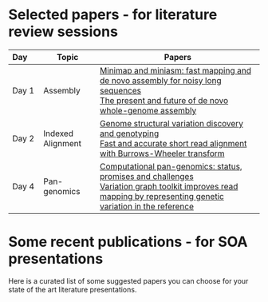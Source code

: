 # Selected papers - for literature review sessions 

| Day&emsp;| Topic | Papers | 
|------|-----------------------------|--|
| Day 1 | Assembly           | [Minimap and miniasm: fast mapping and de novo assembly for noisy long sequences][1] <br> [The present and future of de novo whole-genome assembly][2] |
| Day 2 | Indexed Alignment  | [Genome structural variation discovery and genotyping][3] <br> [Fast and accurate short read alignment with Burrows-Wheeler transform][4] |
| Day 4 | Pan-genomics       | [Computational pan-genomics: status, promises and challenges][5] <br> [Variation graph toolkit improves read mapping by representing genetic variation in the reference][6] |

# Some recent publications - for SOA presentations
Here is a curated list of some suggested papers you can choose for your state of the art literature presentations. 
### 

[1]: https://academic.oup.com/bioinformatics/article/32/14/2103/1742895
[2]: https://www.ncbi.nlm.nih.gov/pubmed/27742661
[3]: https://www.ncbi.nlm.nih.gov/pmc/articles/PMC4108431/pdf/nihms-605372.pdf
[4]: https://www.ncbi.nlm.nih.gov/pubmed/19451168
[5]: https://www.ncbi.nlm.nih.gov/pubmed/27769991
[6]: https://www.ncbi.nlm.nih.gov/pubmed/30125266
